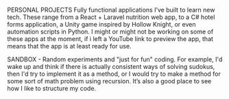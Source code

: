 PERSONAL PROJECTS
Fully functional applications I’ve built to learn new tech. 
These range from a React + Laravel nutrition web app, to a C# hotel forms application, 
a Unity game inspired by Hollow Knight, or even automation scripts in Python.
I might or might not be working on some of these apps at the moment,
if i left a YouTube link to preview the app, that means that the app
is at least ready for use.

SANDBOX - Random experiments and "just for fun" coding. 
For example, I'd wake up and think if there is actually consistent ways
of solving sudokus, then I'd try to implement it as a method, or 
I would try to make a method for some sort of math problem using recursion.
It’s also a good place to see how I like to structure my code.